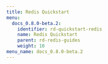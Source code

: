 ```yaml
---
title: Redis Quickstart
menu:
  docs_0.8.0-beta.2:
    identifier: rd-quickstart-redis
    name: Redis Quickstart
    parent: rd-redis-guides
    weight: 10
menu_name: docs_0.8.0-beta.2
---
```

